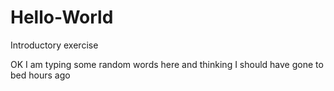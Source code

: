 # Hello-World
Introductory exercise

OK I am typing some random words here and thinking I should have gone to bed hours ago
